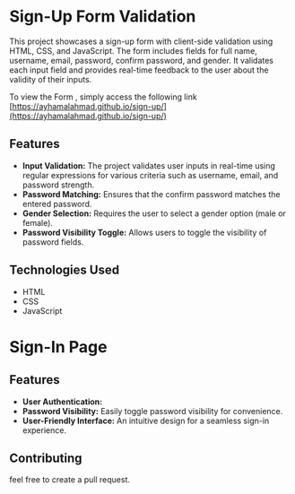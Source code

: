 # Sign-Up Form Validation

This project showcases a sign-up form with client-side validation using HTML, CSS, and JavaScript. The form includes fields for full name, username, email, password, confirm password, and gender. It validates each input field and provides real-time feedback to the user about the validity of their inputs.

  To view the  Form , simply access the following link [https://ayhamalahmad.github.io/sign-up/](https://ayhamalahmad.github.io/sign-up/)

## Features

- **Input Validation:** The project validates user inputs in real-time using regular expressions for various criteria such as username, email, and password strength.
- **Password Matching:** Ensures that the confirm password matches the entered password.
- **Gender Selection:** Requires the user to select a gender option (male or female).
- **Password Visibility Toggle:** Allows users to toggle the visibility of password fields.



## Technologies Used

- HTML
- CSS
- JavaScript


# Sign-In Page


## Features

- **User Authentication:** 
- **Password Visibility:** Easily toggle password visibility for convenience.
- **User-Friendly Interface:** An intuitive design for a seamless sign-in experience.


## Contributing

 feel free to create a pull request.

